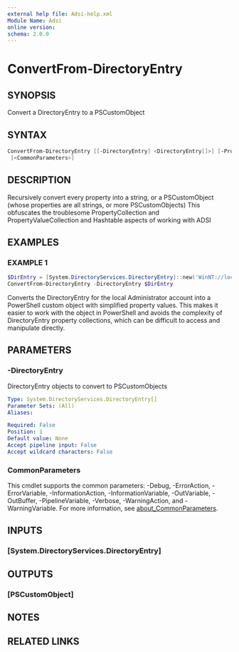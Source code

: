 ```yaml
---
external help file: Adsi-help.xml
Module Name: Adsi
online version:
schema: 2.0.0
---
```


# ConvertFrom-DirectoryEntry

## SYNOPSIS
Convert a DirectoryEntry to a PSCustomObject

## SYNTAX

```powershell
ConvertFrom-DirectoryEntry [[-DirectoryEntry] <DirectoryEntry[]>] [-ProgressAction <ActionPreference>]
 [<CommonParameters>]
```

## DESCRIPTION
Recursively convert every property into a string, or a PSCustomObject (whose properties are all strings, or more PSCustomObjects)
This obfuscates the troublesome PropertyCollection and PropertyValueCollection and Hashtable aspects of working with ADSI

## EXAMPLES

### EXAMPLE 1
```powershell
$DirEntry = [System.DirectoryServices.DirectoryEntry]::new('WinNT://localhost/Administrator')
ConvertFrom-DirectoryEntry -DirectoryEntry $DirEntry
```

Converts the DirectoryEntry for the local Administrator account into a PowerShell custom object with simplified
property values.
This makes it easier to work with the object in PowerShell and avoids the complexity of
DirectoryEntry property collections, which can be difficult to access and manipulate directly.

## PARAMETERS

### -DirectoryEntry
DirectoryEntry objects to convert to PSCustomObjects

```yaml
Type: System.DirectoryServices.DirectoryEntry[]
Parameter Sets: (All)
Aliases:

Required: False
Position: 1
Default value: None
Accept pipeline input: False
Accept wildcard characters: False
```

### CommonParameters
This cmdlet supports the common parameters: -Debug, -ErrorAction, -ErrorVariable, -InformationAction, -InformationVariable, -OutVariable, -OutBuffer, -PipelineVariable, -Verbose, -WarningAction, and -WarningVariable. For more information, see [about_CommonParameters](http://go.microsoft.com/fwlink/?LinkID=113216).

## INPUTS

### [System.DirectoryServices.DirectoryEntry]
## OUTPUTS

### [PSCustomObject]
## NOTES

## RELATED LINKS

